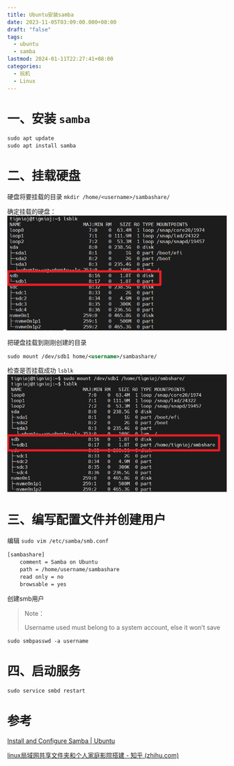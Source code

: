 ```yaml
---
title: Ubuntu安装samba
date: 2023-11-05T03:09:00.000+08:00
draft: "false"
tags:
  - ubuntu
  - samba
lastmod: 2024-01-11T22:27:41+08:00
categories:
  - 玩机
  - Linux
---
```



# 一、安装 `samba`

```xml
sudo apt update
sudo apt install samba
```

# 二、挂载硬盘

硬盘将要挂载的目录 `mkdir /home/<username>/sambashare/`

确定挂载的硬盘：
![](Pasted%20image%2020231105173854.png)


把硬盘挂载到刚刚创建的目录

```xml
sudo mount /dev/sdb1 home/<username>/sambashare/
```

检查是否挂载成功 `lsblk`
![](Pasted%20image%2020231105031132.png)

# 三、编写配置文件并创建用户

编辑 `sudo vim /etc/samba/smb.conf`

```xml
[sambashare]
    comment = Samba on Ubuntu
    path = /home/username/sambashare
    read only = no
    browsable = yes
```

创建smb用户

> Note：
> 
> Username used must belong to a system account, else it won’t save

```xml
sudo smbpasswd -a username
```

# 四、启动服务

```xml
sudo service smbd restart
```

# 参考
[Install and Configure Samba | Ubuntu](https://ubuntu.com/tutorials/install-and-configure-samba#1-overview)

[linux局域网共享文件夹和个人家庭影院搭建 - 知乎 (zhihu.com)](https://zhuanlan.zhihu.com/p/355606638#:~:text=1.%E5%AE%89%E8%A3%85samba%2C%E5%AE%9E%E7%8E%B0%E6%96%87%E4%BB%B6%E5%A4%B9%E5%B1%80%E5%9F%9F%E7%BD%91%E5%86%85%E5%85%B1%E4%BA%AB%EF%BC%8C%E4%B9%9F%E6%96%B9%E4%BE%BF%E5%90%8E%E6%9C%9F%E9%80%9A%E8%BF%87%E7%94%B5%E8%84%91%E7%9B%B4%E6%8E%A5%E8%AE%BF%E9%97%AE%E7%AE%A1%E7%90%86%20%E5%AE%89%E8%A3%85%E5%91%BD%E4%BB%A4%EF%BC%8C%E8%BF%99%E9%87%8C%E4%BB%A5ubuntu%E4%B8%BA%E4%BE%8B%EF%BC%9A%20sudo%20apt-get,install%20samba%20samba-common%202.%E5%AE%89%E8%A3%85%E5%AE%8C%E5%90%8E%2C%E5%85%88%E5%A4%87%E4%BB%BDsamba%E9%85%8D%E7%BD%AE%E6%96%87%E4%BB%B6%EF%BC%8C%E7%84%B6%E5%90%8E%E5%9C%A8%E6%96%B0%E5%BB%BA%E4%B8%80%E4%B8%AA%EF%BC%8C%E5%A1%AB%E5%86%99%E9%9C%80%E8%A6%81%E9%85%8D%E7%BD%AE%E7%9A%84%E5%86%85%E5%AE%B9)


